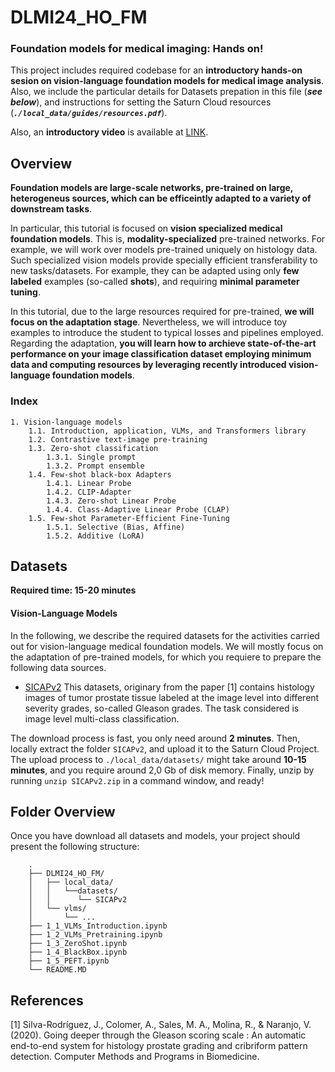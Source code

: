 # DLMI24_HO_FM 

### Foundation models for medical imaging: Hands on!

This project includes required codebase for an **introductory hands-on sesion on vision-language foundation models for medical image analysis**. Also, we include the particular details for Datasets prepation in this file (***see below***), and instructions for setting the Saturn Cloud resources (***`./local_data/guides/resources.pdf`***). 

Also, an **introductory video** is available at [LINK]().

## Overview

**Foundation models are large-scale networks, pre-trained on large, heterogeneus sources, which can be efficeintly adapted to a variety of downstream tasks**.

In particular, this tutorial is focused on **vision specialized medical foundation models**. This is, **modality-specialized** pre-trained networks. For example, we will work over models pre-trained uniquely on histology data. Such specialized vision models provide specially efficient transferability to new tasks/datasets. For example, they can be adapted using only **few labeled** examples (so-called **shots**), and requiring **minimal parameter tuning**.

In this tutorial, due to the large resources required for pre-trained, **we will focus on the adaptation stage**. Nevertheless, we will introduce toy examples to introduce the student to typical losses and pipelines employed. Regarding the adaptation, **you will learn how to archieve state-of-the-art performance on your image classification dataset employing minimum data and computing resources by leveraging recently introduced vision-language foundation models**. 

### Index

    1. Vision-language models
        1.1. Introduction, application, VLMs, and Transformers library
        1.2. Contrastive text-image pre-training
        1.3. Zero-shot classification
            1.3.1. Single prompt
            1.3.2. Prompt ensemble
        1.4. Few-shot black-box Adapters
            1.4.1. Linear Probe
            1.4.2. CLIP-Adapter
            1.4.3. Zero-shot Linear Probe
            1.4.4. Class-Adaptive Linear Probe (CLAP)
        1.5. Few-shot Parameter-Efficient Fine-Tuning
            1.5.1. Selective (Bias, Affine)
            1.5.2. Additive (LoRA)

## Datasets 

**Required time: 15-20 minutes**
​
#### Vision-Language Models 

In the following, we describe the required datasets for the activities carried out for vision-language medical foundation models. We will mostly focus on the adaptation of pre-trained models, for which you requiere to prepare the following data sources.
​
- [SICAPv2](https://data.mendeley.com/datasets/9xxm58dvs3/2) This datasets, originary from the paper [1] contains histology images of tumor prostate tissue labeled at the image level into different severity grades, so-called Gleason grades. The task considered is image level multi-class classification.

The download process is fast, you only need around **2 minutes**. Then, locally extract the folder `SICAPv2`, and upload it to the Saturn Cloud Project. The upload process to `./local_data/datasets/` might take around **10-15 minutes**, and you require around 2,0 Gb of disk memory. Finally, unzip by running `unzip SICAPv2.zip` in a command window, and ready!
​

## Folder Overview


Once you have download all datasets and models, your project should present the following structure:

```
    .
    ├── DLMI24_HO_FM/
    │   ├── local_data/
    │   │   └──datasets/
    │   │      └── SICAPv2
    │   └── vlms/
    │       └── ...
    ├── 1_1_VLMs_Introduction.ipynb
    ├── 1_2_VLMs_Pretraining.ipynb
    ├── 1_3_ZeroShot.ipynb
    ├── 1_4_BlackBox.ipynb
    ├── 1_5_PEFT.ipynb
    └── README.MD
```

## References


[1] Silva-Rodríguez, J., Colomer, A., Sales, M. A., Molina, R., & Naranjo, V. (2020). Going deeper through the Gleason scoring scale : An automatic end-to-end system for histology prostate grading and cribriform pattern detection. Computer Methods and Programs in Biomedicine.
